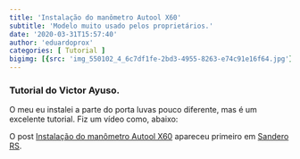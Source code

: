 ```yaml
---
title: 'Instalação do manômetro Autool X60'
subtitle: 'Modelo muito usado pelos proprietários.'
date: '2020-03-31T15:57:40'
author: 'eduardoprox'
categories: [ Tutorial ]
bigimg: [{src: 'img_550102_4_6c7df1fe-2bd3-4955-8263-e74c91e16f64.jpg'}]
---
```




### Tutorial do Victor Ayuso.


O meu eu instalei a parte do porta luvas pouco diferente, mas é um excelente tutorial. Fiz um vídeo como, abaixo:




O post [Instalação do manômetro Autool X60](https://sanderors.com/instalacao-do-manometro-autool-x60/) apareceu primeiro em [Sandero RS](https://sanderors.com).

